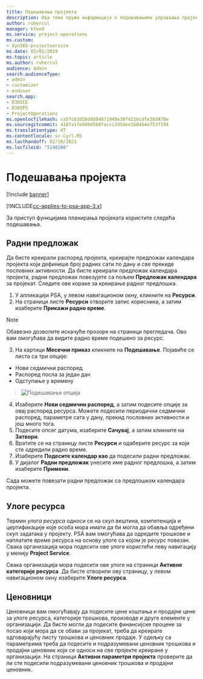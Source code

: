 ```yaml
---
title: Подешавања пројекта
description: Ова тема пружа информације о подешавањима управљања пројектима.
author: ruhercul
manager: kfend
ms.service: project-operations
ms.custom:
- dyn365-projectservice
ms.date: 03/01/2019
ms.topic: article
ms.author: ruhercul
audience: Admin
search.audienceType:
- admin
- customizer
- enduser
search.app:
- D365CE
- D365PS
- ProjectOperations
ms.openlocfilehash: ca5fc63d56ddd84871949e38f421bcdfe38d478e
ms.sourcegitcommit: 418fa1fe9d605b8faccc2d5dee1b04b4e753f194
ms.translationtype: HT
ms.contentlocale: sr-Cyrl-RS
ms.lasthandoff: 02/10/2021
ms.locfileid: "5148166"
---
```

# <a name="project-settings"></a>Подешавања пројекта

[!include [banner](../includes/psa-now-project-operations.md)]

[!INCLUDE[cc-applies-to-psa-app-3.x](../includes/cc-applies-to-psa-app-3x.md)]

За приступ функцијама планирања пројеката користите следећа подешавања.

## <a name="work-template"></a>Радни предложак

Да бисте креирали распоред пројекта, креирајте предложак календара пројекта који дефинише број радних сати по дану и све прекиде пословних активности. Да бисте креирали предложак календара пројекта, радни предложак повезујете са пољем **Предложак календара** за пројекат. Следите ове кораке за креирање радног предлошка.

1. У апликацији PSA, у левом навигационом окну, кликните на **Ресурси**. 
2. На страници листе **Ресурси** отворите запис корисника, а затим изаберите **Прикажи радно време**.

  > [!NOTE]
  > Обавезно дозволите искачуће прозоре на страници прегледача. Ово вам омогућава да видите радно време подешено за ресурс.
  
3. На картици **Месечни приказ** кликните на **Подешавање**. Појавиће се листа са три опције: 

  - Нови седмични распоред
  - Распоред посла за један дан
  - Одступање у времену

> ![Подешавање опција](media/project-13.png)

4. Изаберите **Нови седмични распоред**, а затим подесите опције за овај распоред ресурса. Можете подесити периодични седмични распоред, параметре сата у дану, прекид пословних активности и још много тога.
5. Подесите опсег датума, изаберите **Сачувај**, а затим кликните на **Затвори**. 
6. Вратите се на страницу листе **Ресурси** и одаберите ресурс за који сте одредили радно време. 
7. Изаберите **Подесите календар као** да подесили радни предложак. 
8. У дијалог **Радни предложак** унесите име радног предлошка, а затим изаберите **Примени**. 

Сада можете повезати радни предложак са предлошком календара пројекта.

## <a name="resource-roles"></a>Улоге ресурса

Термин *улога ресурса* односи се на скуп вештина, компетенција и цертификације које особа мора имати да би могла да обавља одређени скуп задатака у пројекту. PSA вам омогућава да одредите трошкове и наплатите време ресурса на основу улоге са којом је ресурс повезан. Свака организација мора подесити ове улоге користећи леву навигацију у менију **Project Service**.

Свака организација мора подесити ове улоге на страници **Активне категорије ресурса**. Да бисте отворили ову страницу, у левом навигационом окну изаберите **Улоге ресурса**.

## <a name="price-lists"></a>Ценовници

Ценовници вам омогућавају да подесите цене коштања и продајне цене за улоге ресурса, категорије трошкова, производе и друге елементе у организацији. Да бисте могли да подесите финансијске процене за посао који мора да се обави за пројекат, треба да креирате одговарајућу листу трошкова и ценовник продаје. У одељку са параметрима треба да подесите и подразумевани ценовник трошкова и продајни ценовник који се односи на све пројекте креиране у организацији. На страници **Активни параметри пројекта** проверите да ли сте подесили подразумевани ценовник трошкова и продајни ценовник.
